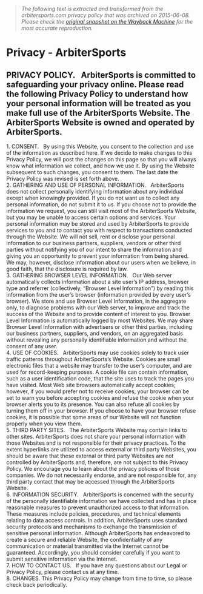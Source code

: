 > *The following text is extracted and transformed from the arbitersports.com privacy policy that was archived on 2015-06-08. Please check the [original snapshot on the Wayback Machine](https://web.archive.org/web/20150608031403id_/http%3A//www.arbitersports.biz/privacy) for the most accurate reproduction.*

# Privacy - ArbiterSports

PRIVACY POLICY.   ArbiterSports is committed to safeguarding your privacy online. Please read the following Privacy Policy to understand how your personal information will be treated as you make full use of the ArbiterSports Website. The ArbiterSports Website is owned and operated by ArbiterSports.  
---  
1\. CONSENT.   By using this Website, you consent to the collection and use of the information as described here. If we decide to make changes to this Privacy Policy, we will post the changes on this page so that you will always know what information we collect, and how we use it. By using the Website subsequent to such changes, you consent to them. The last date the Privacy Policy was revised is set forth above.  
2\. GATHERING AND USE OF PERSONAL INFORMATION.   ArbiterSports does not collect personally identifying information about any individual except when knowingly provided. If you do not want us to collect any personal information, do not submit it to us. If you choose not to provide the information we request, you can still visit most of the ArbiterSports Website, but you may be unable to access certain options and services. Your personal information may be stored and used by ArbiterSports to provide services to you and to contact you with respect to transactions conducted through the Website. We will not sell, rent or disclose your personal information to our business partners, suppliers, vendors or other third parties without notifying you of our intent to share the information and giving you an opportunity to prevent your information from being shared. We may, however, disclose information about our users when we believe, in good faith, that the disclosure is required by law.  
3\. GATHERING BROWSER LEVEL INFORMATION.   Our Web server automatically collects information about a site user’s IP address, browser type and referrer (collectively, “Browser Level Information”) by reading this information from the user’s browser (information provided by every user’s browser). We store and use Browser Level Information, in the aggregate only, to diagnose problems with our Web server, to improve and track the success of the Website and to provide content of interest to you. Browser Level Information is automatically logged by most Websites. We may share Browser Level Information with advertisers or other third parties, including our business partners, suppliers, and vendors, on an aggregated basis without revealing any personally identifiable information and without the consent of any user.  
4\. USE OF COOKIES.   ArbiterSports may use cookies solely to track user traffic patterns throughout ArbiterSports’s Website. Cookies are small electronic files that a website may transfer to the user’s computer, and are used for record-keeping purposes. A cookie file can contain information, such as a user identification code, that the site uses to track the pages you have visited. Most Web site browsers automatically accept cookies; however, if you would prefer not to receive cookies, your browser can be set to warn you before accepting cookies and refuse the cookie when your browser alerts you to its presence. You can also refuse all cookies by turning them off in your browser. If you choose to have your browser refuse cookies, it is possible that some areas of our Website will not function properly when you view them.  
5\. THIRD PARTY SITES.   The ArbiterSports Website may contain links to other sites. ArbiterSports does not share your personal information with those Websites and is not responsible for their privacy practices. To the extent hyperlinks are utilized to access external or third party Websites, you should be aware that these external or third party Websites are not controlled by ArbiterSports and, therefore, are not subject to this Privacy Policy. We encourage you to learn about the privacy policies of those companies. We do not necessarily endorse, and are not responsible for, any third party contact that may be accessed through the ArbiterSports Website.  
6\. INFORMATION SECURITY.   ArbiterSports is concerned with the security of the personally identifiable information we have collected and has in place reasonable measures to prevent unauthorized access to that information. These measures include policies, procedures, and technical elements relating to data access controls. In addition, ArbiterSports uses standard security protocols and mechanisms to exchange the transmission of sensitive personal information. Although ArbiterSports has endeavored to create a secure and reliable Website, the confidentiality of any communication or material transmitted via the Internet cannot be guaranteed. Accordingly, you should consider carefully if you want to submit sensitive information via the Internet.  
7\. HOW TO CONTACT US.   If you have any questions about our Legal or Privacy Policy, please contact us at any time.  
8\. CHANGES. This Privacy Policy may change from time to time, so please check back periodically.
